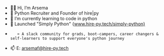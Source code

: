 - 👋🏾 Hi, I’m Arsema 
- 💼 Python Recruiter and Founder of hire|py
- 🌱 I’m currently learning to code in python
- 🐍 Launched "Simply Python" {www.hire-py.tech/simply-python}
-        ➡ A slack community for grads, boot-campers, career changers & self-learners to support everyone's python journey
- 📫 E: arsemaf@hire-py.tech

<!---
arsema-fessehazion/arsema-fessehazion is a ✨ special ✨ repository because its `README.md` (this file) appears on your GitHub profile.
You can click the Preview link to take a look at your changes.
--->
